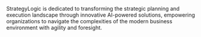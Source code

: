 StrategyLogic is dedicated to transforming the strategic planning and execution landscape through innovative AI-powered solutions, empowering organizations to navigate the complexities of the modern business environment with agility and foresight.
